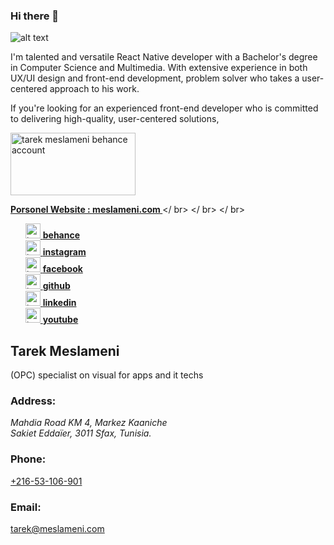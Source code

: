 ### Hi there 👋

![alt text](https://scontent.ftun4-2.fna.fbcdn.net/v/t39.30808-6/288491356_10227455121394050_4621545460001525565_n.jpg?_nc_cat=106&ccb=1-7&_nc_sid=19026a&_nc_ohc=3Nv6WWEOweEAX_G37C0&_nc_ht=scontent.ftun4-2.fna&oh=00_AfAH618bh9vSet8guc3gRTQXFchBxj1BhEc2l8vOZ4BIUQ&oe=63F524B4)


I'm talented and versatile React Native developer with a Bachelor's degree in Computer Science and Multimedia. With extensive experience in both UX/UI design and front-end development, problem solver who takes a user-centered approach to his work.

If you're looking for an experienced front-end developer who is committed to delivering high-quality, user-centered solutions, 


<a href="https://meslameni.com" rel="noopener noreferrer">
                <img src="https://meslameni.com/img/tarek%20meslameni%20studio%20aiming%20project.webp" alt="tarek meslameni behance account" width="200" height="100">
                </ br>                    </ br>
            </ br>

  <strong> Porsonel Website : meslameni.com </strong>
</a>
      </ br>                    </ br>
            </ br>

<ul style="list-style-type: none;">
        <li>
            <a href="https://www.behance.net/TarekMeslameni" rel="noopener noreferrer">
                <img src="https://meslameni.com/img/social/behance.png" alt="tarek meslameni behance account" width="24" height="24">
                <strong> behance </strong>
            </a>
        </li>
        <li>
            <a href="https://www.instagram.com/meslamenistudio/" rel="noopener noreferrer">
                <img src="https://meslameni.com/img/social/instagram.png" alt="tarek meslameni instagram account" width="24" height="24">
                <strong> instagram </strong>
            </a>
        </li>
        <li>
            <a href="https://www.facebook.com/MeslameniStudio" rel="noopener noreferrer">
                <img src="https://meslameni.com/img/social/facebook.png" alt="tarek meslameni facebook account" width="24" height="24">
                <strong> facebook </strong>
            </a>
        </li>
        <li>
            <a href="https://github.com/tarekMes" rel="noopener noreferrer">
                <img src="https://meslameni.com/img/social/github.png" alt="tarek meslameni facebook account" width="24" height="24">
                <strong> github </strong>   
            </a>
        </li>
        <li>
            <a href="https://www.linkedin.com/company/meslameni" rel="noopener noreferrer">
                <img src="https://meslameni.com/img/social/linkedin.png" alt="tarek meslameni linkedin account" width="24" height="24">
                <strong> linkedin </strong>
            </a>
        </li>
        <li>
            <a href="https://www.youtube.com/@meslamenistudio" rel="noopener noreferrer">
                <img src="https://www.logo.wine/a/logo/YouTube/YouTube-Icon-Full-Color-Logo.wine.svg" alt="tarek meslameni behance account" width="24" height="24"> 
                <strong> youtube </strong>
            </a>                                 
        </li>
    </ul>
 
<div itemscope="" itemtype="https://schema.org/LocalBusiness " class="contain">
                        <h2><span itemprop="name">Tarek Meslameni </span></h2>
                        <p itemprop="description"> (OPC) specialist on visual for apps and it techs
                        <h3>Address: </h3>
                        </p><address itemprop="address" itemscope="" itemtype="https://schema.org/PostalAddress">
                          <span itemprop="streetAddress">Mahdia Road KM 4, Markez Kaaniche</span> <br>
                          <span itemprop="addressRegion">Sakiet Eddaïer, </span>
                          <span itemprop="postalCode"> 3011  </span>
                          <span itemprop="addressLocality"> Sfax, Tunisia. </span>
                        </address>
                        <div class="contact_action">
                            <span class="contact_promp">
                                <h3>Phone: </h3>  
                                <a itemprop="telephone" href="tel:+21653106901">+216-53-106-901</a> <br>
                            </span>
                            <span class="contact_promp">
                                <h3>Email: </h3>
                                <a itemprop="email" href="mailto:tarek@meslameni.com">tarek@meslameni.com</a>
                            </span>
                        </div>
 </div>
<!--
**tarekMes/tarekMes** is a ✨ _special_ ✨ repository because its `README.md` (this file) appears on your GitHub profile.
connect with me 
<ul>
  <li><a href="https://www.facebook.com/tarekmeslameni">Facebook</a></li
<ul>

Facebook: https://www.facebook.com/tarekmeslameni <br />
Instagram: https://www.instagram.com/meslamenistudio/ <br />
Behance: https://www.behance.net/TarekMeslameni <br />
github: https://github.com/tarekMes <br />
youtube: https://www.youtube.com/@meslamenistudio <br />
Here are some ideas to get you started:

- 🔭 I’m currently working on ...
- 🌱 I’m currently learning ...
- 👯 I’m looking to collaborate on ...
- 🤔 I’m looking for help with ...
- 💬 Ask me about ...
- 📫 How to reach me: ...
- 😄 Pronouns: ...
- ⚡ Fun fact: ...
-->
